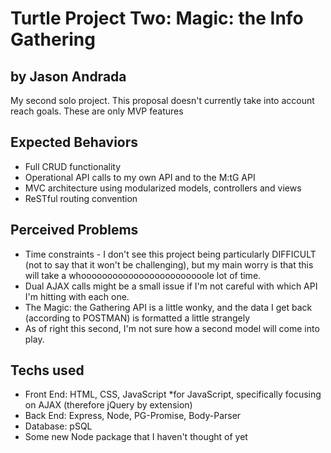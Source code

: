 # Turtle Project Two: Magic: the Info Gathering
## by Jason Andrada
My second solo project. This proposal doesn't currently take into account reach goals. These are only MVP features

## Expected Behaviors
* Full CRUD functionality
* Operational API calls to my own API and to the M:tG API
* MVC architecture using modularized models, controllers and views
* ReSTful routing convention

## Perceived Problems
* Time constraints - I don't see this project being particularly DIFFICULT (not to say that it won't be challenging), but my main worry is that this will take a whoooooooooooooooooooooooole lot of time.
* Dual AJAX calls might be a small issue if I'm not careful with which API I'm hitting with each one.
* The Magic: the Gathering API is a little wonky, and the data I get back (according to POSTMAN) is formatted a little strangely
* As of right this second, I'm not sure how a second model will come into play. 

## Techs used
* Front End: HTML, CSS, JavaScript
    *for JavaScript, specifically focusing on AJAX (therefore jQuery by extension)
* Back End: Express, Node, PG-Promise, Body-Parser
* Database: pSQL
* Some new Node package that I haven't thought of yet
